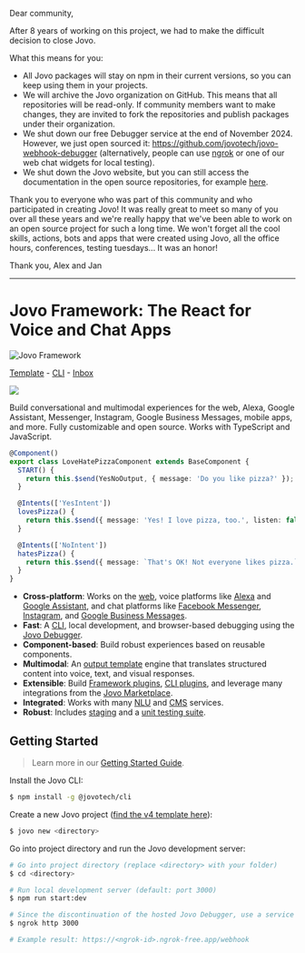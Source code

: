 Dear community,

After 8 years of working on this project, we had to make the difficult decision to close Jovo.

What this means for you:
- All Jovo packages will stay on npm in their current versions, so you can keep using them in your projects.
- We will archive the Jovo organization on GitHub. This means that all repositories will be read-only. If community members want to make changes, they are invited to fork the repositories and publish packages under their organization.
- We shut down our free Debugger service at the end of November 2024. However, we just open sourced it: https://github.com/jovotech/jovo-webhook-debugger (alternatively, people can use [ngrok](https://ngrok.com/) or one of our web chat widgets for local testing).
- We shut down the Jovo website, but you can still access the documentation in the open source repositories, for example [here](./docs/).

Thank you to everyone who was part of this community and who participated in creating Jovo!
It was really great to meet so many of you over all these years and we're really happy that we've been able to work on an open source project for such a long time.
We won't forget all the cool skills, actions, bots and apps that were created using Jovo, all the office hours, conferences, testing tuesdays... It was an honor!

Thank you,
Alex and Jan

---

# Jovo Framework: The React for Voice and Chat Apps

![Jovo Framework](https://www.jovo.tech/img/github-header.png)

<p>
<a href="https://github.com/jovotech/jovo-v4-template" target="_blank">Template</a> - <a href="https://github.com/jovotech/jovo-cli" target="_blank">CLI</a> - <a href="https://github.com/jovotech/jovo-inbox" target="_blank">Inbox</a>  
</p>

<p>
<a href="https://www.npmjs.com/package/@jovotech/framework" target="_blank"><img src="https://badge.fury.io/js/@jovotech%2Fframework.svg"></a>      
</p>

Build conversational and multimodal experiences for the web, Alexa, Google Assistant, Messenger, Instagram, Google Business Messages, mobile apps, and more. Fully customizable and open source. Works with TypeScript and JavaScript.

```typescript
@Component()
export class LoveHatePizzaComponent extends BaseComponent {
  START() {
    return this.$send(YesNoOutput, { message: 'Do you like pizza?' });
  }

  @Intents(['YesIntent'])
  lovesPizza() {
    return this.$send({ message: 'Yes! I love pizza, too.', listen: false });
  }

  @Intents(['NoIntent'])
  hatesPizza() {
    return this.$send({ message: `That's OK! Not everyone likes pizza.`, listen: false });
  }
}
```

- **Cross-platform**: Works on the [web](./platforms/platform-web/), voice platforms like [Alexa](./platforms//platform-alexa) and [Google Assistant](./platforms//platform-googleassistant), and chat platforms like [Facebook Messenger](./platforms//platform-facebookmessenger), [Instagram](./platforms//platform-instagram), and [Google Business Messages](./platforms//platform-googlebusiness).
- **Fast**: A [CLI](https://github.com/jovotech/jovo-cli), local development, and browser-based debugging using the [Jovo Debugger](./integrations/plugin-debugger/docs/README.md).
- **Component-based**: Build robust experiences based on reusable components.
- **Multimodal**: An [output template](./docs/output-templates.md) engine that translates structured content into voice, text, and visual responses.
- **Extensible**: Build [Framework plugins](./docs/plugins.md), [CLI plugins](https://github.com/jovotech/jovo-cli/blob/v4/latest/docs/cli-plugins.md), and leverage many integrations from the [Jovo Marketplace](https://www.jovo.tech/marketplace).
- **Integrated**: Works with many [NLU](./docs/nlu.md) and [CMS](./docs/cms.md) services.
- **Robust**: Includes [staging](./docs/staging.md) and a [unit testing suite](./docs/unit-testing.md).

## Getting Started

> Learn more in our [Getting Started Guide](./docs/README.md).

Install the Jovo CLI:

```sh
$ npm install -g @jovotech/cli
```

Create a new Jovo project ([find the v4 template here](https://github.com/jovotech/jovo-v4-template)):

```sh
$ jovo new <directory>
```

Go into project directory and run the Jovo development server:

```sh
# Go into project directory (replace <directory> with your folder)
$ cd <directory>

# Run local development server (default: port 3000)
$ npm run start:dev

# Since the discontinuation of the hosted Jovo Debugger, use a service like ngrok for local development with a public webhook URL
$ ngrok http 3000

# Example result: https://<ngrok-id>.ngrok-free.app/webhook 
```
